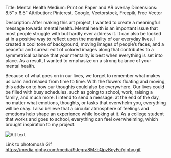 Title: Mental Health
Medium: Print on Paper and AR overlay
Dimensions: 8.5” x 8.5”
Attribution: Pinterest, Google, Vectorstock, Freepik, Free Vector

Description:
	After making this art project, I wanted to create a meaningful message towards mental health. Mental health is an important issue that most people struggle with but hardly ever address it. It can also be looked at in a positive way to reflect upon the mentality of our everyday lives. I created a cool tone of background, moving images of people’s faces, and a peaceful and surreal edit of colored images along that contributes to a symmetrical balance that your mentality is best when everything is set into place. As a result, I wanted to emphasize on a strong balance of your mental health. 

Because of what goes on in our lives, we forget to remember what makes us calm and relaxed from time to time. With the flowers floating and moving, this adds on to how our thoughts could also be everywhere. Our lives could be filled with busy schedules, such as going to school, work, raising a family, and much more. I intend to send a message: at the end of the day, no matter what emotions, thoughts, or tasks that overwhelm you, everything will be okay. I also believe that a circular atmosphere of feelings and emotions help shape an experience while looking at it. As a college student that works and goes to school, everything can feel overwhelming, which brought inspiration to my project.


![Alt text](https://imgur.com/a/mTkLkjx)

Link to photomosh Gif https://media.giphy.com/media/9Jegra8MzbQpzBcyFc/giphy.gif
